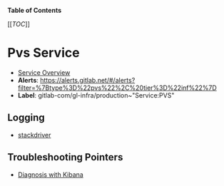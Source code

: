 <!-- MARKER: do not edit this section directly. Edit services/service-catalog.yml then run scripts/generate-docs -->

**Table of Contents**

[[_TOC_]]

#  Pvs Service
* [Service Overview](https://dashboards.gitlab.net/d/pvs-main/pvs-overview)
* **Alerts**: https://alerts.gitlab.net/#/alerts?filter=%7Btype%3D%22pvs%22%2C%20tier%3D%22inf%22%7D
* **Label**: gitlab-com/gl-infra/production~"Service:PVS"

## Logging

* [stackdriver](https://cloudlogging.app.goo.gl/mLPtczm9LrLekYcw5)

## Troubleshooting Pointers

* [Diagnosis with Kibana](../onboarding/kibana-diagnosis.md)
<!-- END_MARKER -->

<!-- ## Summary -->

<!-- ## Architecture -->

<!-- ## Performance -->

<!-- ## Scalability -->

<!-- ## Availability -->

<!-- ## Durability -->

<!-- ## Security/Compliance -->

<!-- ## Monitoring/Alerting -->

<!-- ## Links to further Documentation -->
